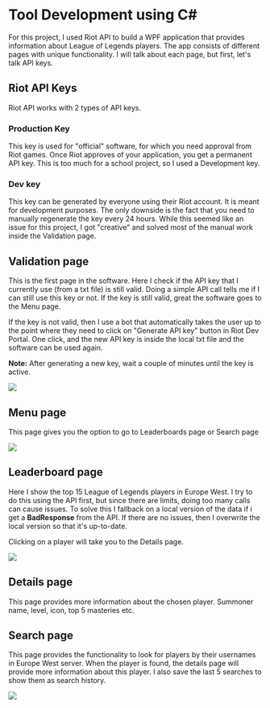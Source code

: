 # Tool Development using C#

For this project, I used Riot API to build a WPF application that provides information about League of Legends players. The app consists of different pages with unique functionality. I will talk about each page, but first, let's talk API keys.

## Riot API Keys
Riot API works with 2 types of API keys.

### Production Key 
This key is used for "official" software, for which you need approval from Riot games. Once Riot approves of your application, you get a permanent API key. This is too much for a school project, so I used a Development key.

### Dev key
This key can be generated by everyone using their Riot account. It is meant for development purposes. The only downside is the fact that you need to manually regenerate the key every 24 hours. While this seemed like an issue for this project, I got "creative" and solved most of the manual work inside the Validation page.

## Validation page
This is the first page in the software. Here I check if the API key that I currently use (from a txt file) is still valid. Doing a simple API call tells me if I can still use this key or not. If the key is still valid, great the software goes to the Menu page.

If the key is not valid, then I use a bot that automatically takes the user up to the point where they need to click on "Generate API key" button in Riot Dev Portal. One click, and the new API key is inside the local txt file and the software can be used again.

**Note:** After generating a new key, wait a couple of minutes until the key is active.

![](https://media.giphy.com/media/cJZkd3kqrsOyvOBtmH/giphy.gif)

## Menu page
This page gives you the option to go to Leaderboards page or Search page

![](https://media.giphy.com/media/v1.Y2lkPTc5MGI3NjExZjJiOGM0N2VjZDhmZDlkODA4MjVmZWIxMDQxYmM3NTk3OGI4ZjEwZCZjdD1n/oU4S1xZ6V1UESCh1r3/giphy.gif)

## Leaderboard page
Here I show the top 15 League of Legends players in Europe West. I try to do this using the API first, but since there are limits, doing too many calls can cause issues. To solve this I fallback on a local version of the data if i get a **BadResponse** from the API. If there are no issues, then I overwrite the local version so that it's up-to-date.

Clicking on a player will take you to the Details page.

![](https://media.giphy.com/media/v1.Y2lkPTc5MGI3NjExNGU4Y2YyYjRmYmRmNTEyZTc0NmI5MTk1ZGY2ODhlMTc4OGFhM2RhZiZjdD1n/JkCG8Au3Ds4wxGbHYD/giphy.gif)

## Details page
This page provides more information about the chosen player. Summoner name, level, icon, top 5 masteries etc.

## Search page
This page provides the functionality to look for players by their usernames in Europe West server. When the player is found, the details page will provide more information about this player. I also save the last 5 searches to show them as search history.

![](https://media.giphy.com/media/v1.Y2lkPTc5MGI3NjExY2E5ZWU1ZmI0MzMwNDBiZmI4YmZmMjUyOWE1MTU2MDdhMjIyYzUxMCZjdD1n/mAn5RMOJL4bXQdIVza/giphy.gif)
